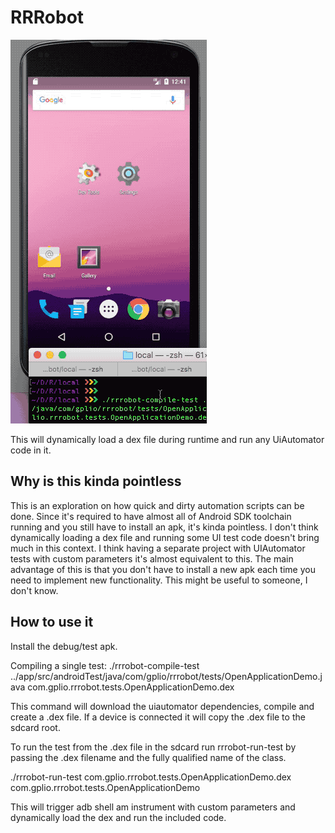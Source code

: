# RRRobot


![Test running](https://github.com/goncalopalaio/RRRobot/blob/master/screenshots/dynamic_loading_dex_test_file.gif?raw=true)

This will dynamically load a dex file during runtime and run any UiAutomator code in it.

## Why is this kinda pointless

This is an exploration on how quick and dirty automation scripts can be done.
Since it's required to have almost all of Android SDK toolchain running and you still have to install an apk, it's kinda pointless.
I don't think dynamically loading a dex file and running some UI test code doesn't bring much in this context.
I think having a separate project with UIAutomator tests with custom parameters it's almost equivalent to this.
The main advantage of this is that you don't have to install a new apk each time you need to implement new functionality.
This might be useful to someone, I don't know.

## How to use it

Install the debug/test apk.

Compiling a single test:
./rrrobot-compile-test ../app/src/androidTest/java/com/gplio/rrrobot/tests/OpenApplicationDemo.java com.gplio.rrrobot.tests.OpenApplicationDemo.dex

This command will download the uiautomator dependencies, compile and create a .dex file.
If a device is connected it will copy the .dex file to the sdcard root.

To run the test from the .dex file in the sdcard run rrrobot-run-test by passing the .dex filename and the fully qualified name of the class.

./rrrobot-run-test com.gplio.rrrobot.tests.OpenApplicationDemo.dex com.gplio.rrrobot.tests.OpenApplicationDemo

This will trigger adb shell am instrument with custom parameters and dynamically load the dex and run the included code.
